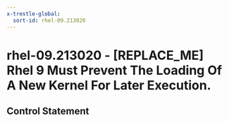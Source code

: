 ```yaml
---
x-trestle-global:
  sort-id: rhel-09.213020
---
```


# rhel-09.213020 - \[REPLACE_ME\] Rhel 9 Must Prevent The Loading Of A New Kernel For Later Execution.

## Control Statement
